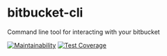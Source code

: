 # bitbucket-cli
Command line tool for interacting with your bitbucket

[![Maintainability](https://api.codeclimate.com/v1/badges/f9200996f2c3c2817c6c/maintainability)](https://codeclimate.com/github/martiis/bitbucket-cli/maintainability)
[![Test Coverage](https://api.codeclimate.com/v1/badges/f9200996f2c3c2817c6c/test_coverage)](https://codeclimate.com/github/martiis/bitbucket-cli/test_coverage)